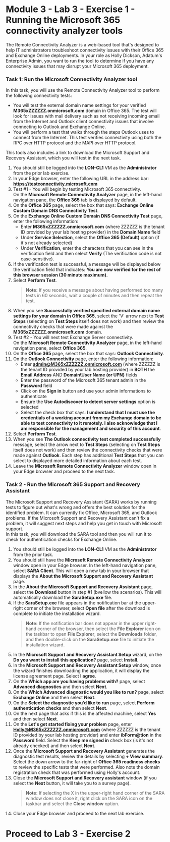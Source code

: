 # Module 3 - Lab 3 - Exercise 1 - Running the Microsoft 365 connectivity analyzer tools
The Remote Connectivity Analyzer is a web-based tool that's designed to help IT administrators troubleshoot connectivity issues with their Office 365 and Exchange Online deployments. In your role as Holly Dickson, Adatum's Enterprise Admin, you want to run the tool to determine if you have any connectivity issues that may disrupt your Microsoft 365 deployment.

### Task 1: Run the Microsoft Connectivity Analyzer tool
In this task, you will use the Remote Connectivity Analyzer tool to perform the following connectivity tests:  
- You will test the external domain name settings for your verified **M365xZZZZZZ.onmicrosoft.com** domain in Office 365. The test will look for issues with mail delivery such as not receiving incoming email from the Internet and Outlook client connectivity issues that involve connecting to Outlook and Exchange Online.
- You will perform a test that walks through the steps Outlook uses to connect from the Internet. This test verifies connectivity using both the RPC over HTTP protocol and the MAPI over HTTP protocol.  

This tools also includes a link to download the Microsoft Support and Recovery Assistant, which you will test in the next task.
1. You should still be logged into the **LON-CL1** VM as the **Administrator** from the prior lab exercise. 
1. In your Edge browser, enter the following URL in the address bar: **https://testconnectivity.microsoft.com**
1. Test #1 - You will begin by testing Microsoft 365 connectivity.  
On the **Microsoft Remote Connectivity Analyzer** page, in the left-hand navigation pane, the **Office 365** tab is displayed by default.
1. On the **Office 365** page, select the box that says: **Exchange Online Custom Domain DNS Connectivity Test**.
1. On the **Exchange Online Custom Domain DNS Connectivity Test** page, enter the following information:   
	- Enter **M365xZZZZZZ.onmicrosoft.com** (where ZZZZZZ is the tenant ID provided by your lab hosting provider) in the **Domain Name** field 
	- Under **Service Selection**, select the **Office 365 (Default)** option (if it's not already selected)
	- Under **Verification**, enter the characters that you can see in the verification field and then select **Verify** (The verification code is not case-sensitive).
1. If the verification test is successful, a message will be displayed below the verification field that indicates: **You are now verified for the rest of this browser session (30 minute maximum).**
1. Select **Perform Test**.
	>**Note:** If you receive a message about having performed too many tests in 60 seconds, wait a couple of minutes and then repeat the test.
1. When you see **Successfully verified specified external domain name settings for your domain in Office 365**, select the 'V' arrow next to **Test Steps** (selecting on **Test Steps** itself does not work) and then review the connectivity checks that were made against the **M365xZZZZZZ.onmicrosoft.com** domain.
1. Test #2 - You will next test Exchange Server connectivity.  
On the **Microsoft Remote Connectivity Analyzer** page, in the left-hand navigation pane, select **Office 365**.
1. On the **Office 365** page, select the box that says: **Outlook Connectivity**.
1. On the **Outlook Connectivity** page, enter the following information:  
	- Enter **admin@M365xZZZZZZ.onmicrosoft.com** (where ZZZZZZ is the tenant ID provided by your lab hosting provider) in **BOTH** the **Email Address** AND **Domain\User Name (or UPN)** fields
	- Enter the password of the Microsoft 365 tenant admin in the **Password** field
	- Click on the **Sign in** button and use your admin informations to authenticate
	- Ensure the **Use Autodiscover to detect server settings** option is selected
	- Select the check box that says: **I understand that I must use the credentials of a working account from my Exchange domain to be able to test connectivity to it remotely. I also acknowledge that I am responsible for the management and security of this account**.
1. Select **Perform Test**.
1. When you see **The Outlook connectivity test completed successfully** message, select the arrow next to **Test Steps** (selecting on **Test Steps** itself does not work) and then review the connectivity checks that were made against **Outlook**. Each step has additional **Test Steps** that you can select to displayed more detailed information about each test. 
1. Leave the **Microsoft Remote Connectivity Analyzer** window open in your Edge browser and proceed to the next task.

### Task 2 - Run the Microsoft 365 Support and Recovery Assistant
The Microsoft Support and Recovery Assistant (SARA) works by running tests to figure out what's wrong and offers the best solution for the identified problem. It can currently fix Office, Microsoft 365, and Outlook problems. If the Microsoft Support and Recovery Assistant can't fix a problem, it will suggest next steps and help you get in touch with Microsoft support.  
In this task, you will download the SARA tool and then you will run it to check for authentication checks for Exchange Online.  
1. You should still be logged into the **LON-CL1** VM as the **Administrator** from the prior task.
1. You should still have the **Microsoft Remote Connectivity Analyzer** window open in your Edge browser. In the left-hand navigation pane, select **SARA Client**. This will open a new tab in your browser that displays the **About the Microsoft Support and Recovery Assistant** page.
1. In the **About the Microsoft Support and Recovery Assistant** page, select the **Download** button in step #1 (bvellow the scenarios). This will automatically download the **SaraSetup.exe** file.
1. If the **SaraSetup.exe** file appears in the notification bar at the upper-right corner of the browser, select **Open file** after the download is complete to initiate the installation wizard.
	>**Note:** If the notification bar does not appear in the upper right-hand corner of the browser, then select the **File Explorer** icon on the taskbar to open **File Explorer**, select the **Downloads** folder, and then double-click on the **SaraSetup.exe** file to initiate the installation wizard.
1. In the **Microsoft Support and Recovery Assistant Setup** wizard, on the **Do you want to install this application?** page, select **Install**.
1. In the **Microsoft Support and Recovery Assistant Setup** window, once the wizard finishes downloading the application, it will display the license agreement page. Select **I agree**.
1. On the **Which app are you having problems with?** page, select **Advanced diagnostics** and then select **Next**.
1. On the **Which Advanced diagnostic would you like to run?** page, select **Exchange Online** and then select **Next**.
1. On the **Select the diagnostic you’d like to run** page, select **Perform authentication checks** and then select **Next**.
1. On the next page that asks if this is the affected machine, select **Yes** and then select **Next**.
1. On the **Let's get started fixing your problem** page, enter **Holly@M365xZZZZZZ.onmicrosoft.com** (where ZZZZZZ is the tenant ID provided by your lab hosting provider) and enter **ibForm@tion** in the **Password** field. Select the **Keep me signed in** check box (is it's not already checked) and then select **Next**.
1. Once the **Microsoft Support and Recovery Assistant** generates the diagnostic test results, review the details by selecting **+ View summary**. Select the down arrow to the far-right of **Office 365 readiness checks** to review the specific tests that were performed. Also note the domain registration check that was performed using Holly's account.
1. Close the **Microsoft Support and Recovery assistant** window (if you select the **Next** button, it will take you to a survey page).
	>**Note:** If selecting the X in the upper-right hand corner of the SARA window does not close it, right click on the SARA icon on the taskbar and  select the **Close window** option. 
1. Close your Edge browser and proceed to the next lab exercise.
# Proceed to Lab 3 - Exercise 2